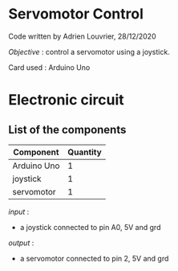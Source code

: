 # **Servomotor Control**

Code written by Adrien Louvrier, 28/12/2020

*Objective* : control a servomotor using a joystick.

Card used : Arduino Uno

# Electronic circuit

## **List of the components**

Component | Quantity 
----------|----------
Arduino Uno | 1
joystick | 1
servomotor | 1

*input* :
- a joystick connected to pin A0, 5V and grd

*output* : 
- a servomotor connected to pin 2, 5V and grd